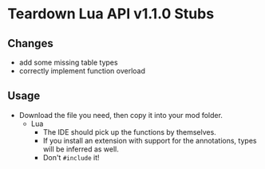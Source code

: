 # Teardown Lua API v1.1.0 Stubs

## Changes
- add some missing table types
- correctly implement function overload

## Usage
- Download the file you need, then copy it into your mod folder.
    - Lua
        - The IDE should pick up the functions by themselves.
        - If you install an extension with support for the annotations, types will be inferred as well.
        - Don't `#include` it!
